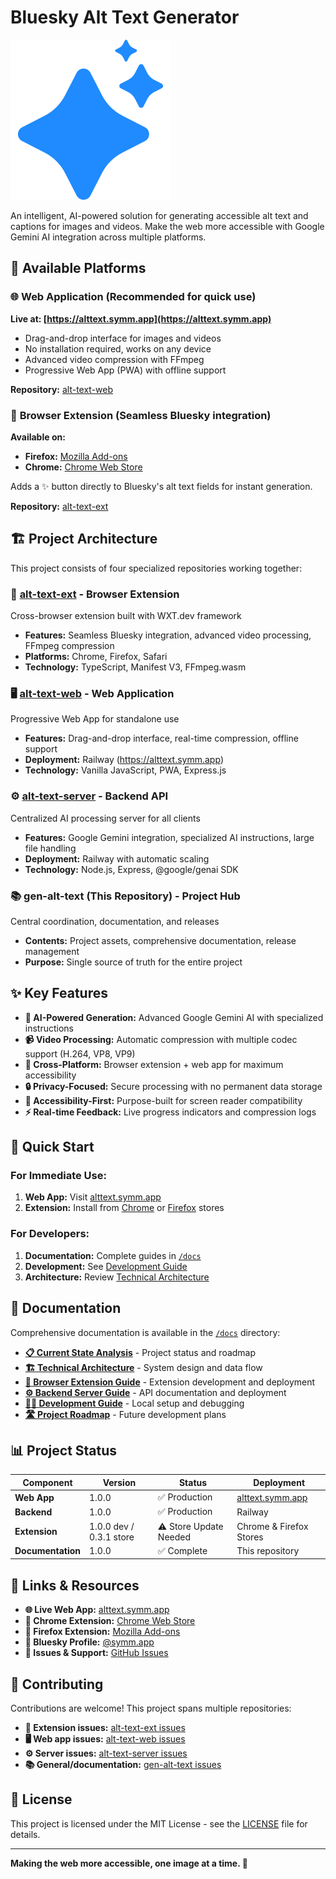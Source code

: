 # Bluesky Alt Text Generator

![Extension Icon](./icons/gen-alt-text.svg)

An intelligent, AI-powered solution for generating accessible alt text and captions for images and videos. Make the web more accessible with Google Gemini AI integration across multiple platforms.

## 🌟 Available Platforms

### 🌐 **Web Application** (Recommended for quick use)
**Live at: [https://alttext.symm.app](https://alttext.symm.app)**
- Drag-and-drop interface for images and videos
- No installation required, works on any device
- Advanced video compression with FFmpeg
- Progressive Web App (PWA) with offline support

**Repository:** [alt-text-web](https://github.com/symmetricalboy/alt-text-web)

### 🧩 **Browser Extension** (Seamless Bluesky integration)
**Available on:**
- **Firefox:** [Mozilla Add-ons](https://addons.mozilla.org/en-US/firefox/addon/bluesky-alt-text-generator/)
- **Chrome:** [Chrome Web Store](https://chromewebstore.google.com/detail/bdgpkmjnfildfjhpjagjibfnfpdieddp)

Adds a ✨ button directly to Bluesky's alt text fields for instant generation.

**Repository:** [alt-text-ext](https://github.com/symmetricalboy/alt-text-ext)

## 🏗️ Project Architecture

This project consists of four specialized repositories working together:

### 📱 **[alt-text-ext](https://github.com/symmetricalboy/alt-text-ext)** - Browser Extension
Cross-browser extension built with WXT.dev framework
- **Features:** Seamless Bluesky integration, advanced video processing, FFmpeg compression
- **Platforms:** Chrome, Firefox, Safari
- **Technology:** TypeScript, Manifest V3, FFmpeg.wasm

### 🖥️ **[alt-text-web](https://github.com/symmetricalboy/alt-text-web)** - Web Application  
Progressive Web App for standalone use
- **Features:** Drag-and-drop interface, real-time compression, offline support
- **Deployment:** Railway (https://alttext.symm.app)
- **Technology:** Vanilla JavaScript, PWA, Express.js

### ⚙️ **[alt-text-server](https://github.com/symmetricalboy/alt-text-server)** - Backend API
Centralized AI processing server for all clients
- **Features:** Google Gemini integration, specialized AI instructions, large file handling
- **Deployment:** Railway with automatic scaling
- **Technology:** Node.js, Express, @google/genai SDK

### 📚 **gen-alt-text** (This Repository) - Project Hub
Central coordination, documentation, and releases
- **Contents:** Project assets, comprehensive documentation, release management
- **Purpose:** Single source of truth for the entire project

## ✨ Key Features

- **🤖 AI-Powered Generation:** Advanced Google Gemini AI with specialized instructions
- **📹 Video Processing:** Automatic compression with multiple codec support (H.264, VP8, VP9)
- **📱 Cross-Platform:** Browser extension + web app for maximum accessibility
- **🔒 Privacy-Focused:** Secure processing with no permanent data storage
- **🎯 Accessibility-First:** Purpose-built for screen reader compatibility
- **⚡ Real-time Feedback:** Live progress indicators and compression logs

## 🚀 Quick Start

### For Immediate Use:
1. **Web App:** Visit [alttext.symm.app](https://alttext.symm.app)
2. **Extension:** Install from [Chrome](https://chromewebstore.google.com/detail/bdgpkmjnfildfjhpjagjibfnfpdieddp) or [Firefox](https://addons.mozilla.org/en-US/firefox/addon/bluesky-alt-text-generator/) stores

### For Developers:
1. **Documentation:** Complete guides in [`/docs`](./docs/)
2. **Development:** See [Development Guide](./docs/development-guide.md)
3. **Architecture:** Review [Technical Architecture](./docs/technical-architecture.md)

## 📖 Documentation

Comprehensive documentation is available in the [`/docs`](./docs/) directory:

- **[📋 Current State Analysis](./docs/current-state-analysis.md)** - Project status and roadmap
- **[🏗️ Technical Architecture](./docs/technical-architecture.md)** - System design and data flow
- **[🧩 Browser Extension Guide](./docs/browser-extension.md)** - Extension development and deployment
- **[⚙️ Backend Server Guide](./docs/backend-server.md)** - API documentation and deployment
- **[👨‍💻 Development Guide](./docs/development-guide.md)** - Local setup and debugging
- **[🛣️ Project Roadmap](./docs/roadmap.md)** - Future development plans

## 📊 Project Status

| Component | Version | Status | Deployment |
|-----------|---------|--------|------------|
| **Web App** | 1.0.0 | ✅ Production | [alttext.symm.app](https://alttext.symm.app) |
| **Backend** | 1.0.0 | ✅ Production | Railway |
| **Extension** | 1.0.0 dev / 0.3.1 store | ⚠️ Store Update Needed | Chrome & Firefox Stores |
| **Documentation** | 1.0.0 | ✅ Complete | This repository |

## 🔗 Links & Resources

- **🌐 Live Web App:** [alttext.symm.app](https://alttext.symm.app)
- **🧩 Chrome Extension:** [Chrome Web Store](https://chromewebstore.google.com/detail/bdgpkmjnfildfjhpjagjibfnfpdieddp)
- **🦊 Firefox Extension:** [Mozilla Add-ons](https://addons.mozilla.org/en-US/firefox/addon/bluesky-alt-text-generator/)
- **📱 Bluesky Profile:** [@symm.app](https://bsky.app/profile/symm.app)
- **🐛 Issues & Support:** [GitHub Issues](https://github.com/symmetricalboy/gen-alt-text/issues)

## 🤝 Contributing

Contributions are welcome! This project spans multiple repositories:

- **🧩 Extension issues:** [alt-text-ext issues](https://github.com/symmetricalboy/alt-text-ext/issues)
- **🖥️ Web app issues:** [alt-text-web issues](https://github.com/symmetricalboy/alt-text-web/issues)  
- **⚙️ Server issues:** [alt-text-server issues](https://github.com/symmetricalboy/alt-text-server/issues)
- **📚 General/documentation:** [gen-alt-text issues](https://github.com/symmetricalboy/gen-alt-text/issues)

## 📜 License

This project is licensed under the MIT License - see the [LICENSE](./LICENSE) file for details.

---

**Making the web more accessible, one image at a time. 🌟** 